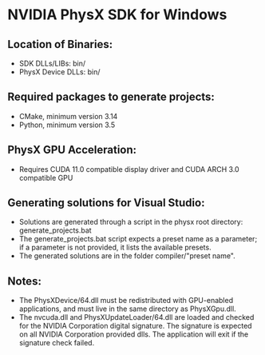 # NVIDIA PhysX SDK for Windows

## Location of Binaries:

* SDK DLLs/LIBs: bin/
* PhysX Device DLLs: bin/

## Required packages to generate projects:

* CMake, minimum version 3.14
* Python, minimum version 3.5

## PhysX GPU Acceleration:

* Requires CUDA 11.0 compatible display driver and CUDA ARCH 3.0 compatible GPU

## Generating solutions for Visual Studio:

* Solutions are generated through a script in the physx root directory: generate_projects.bat
* The generate_projects.bat script expects a preset name as a parameter; if a parameter is not provided, it lists the available presets.
* The generated solutions are in the folder compiler/"preset name".

## Notes:

* The PhysXDevice/64.dll must be redistributed with GPU-enabled applications, and must live in the same directory as PhysXGpu.dll.
* The nvcuda.dll and PhysXUpdateLoader/64.dll are loaded and checked for the NVIDIA Corporation digital signature. The signature is expected on all NVIDIA Corporation provided dlls. The application will exit if the signature check failed.
